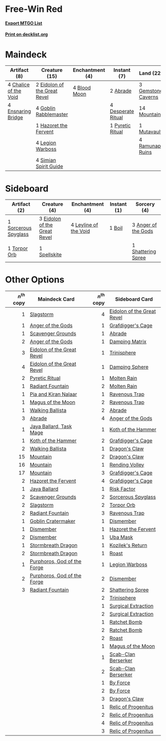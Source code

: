 # Free-Win Red

#### [Export MTGO List](../collection/Free-Win%20Red/Free-Win%20Red.txt)
#### [Print on decklist.org](http://decklist.org/?deckmain=2%09Abrade%0A4%09Blood%20Moon%0A4%09Chalice%20of%20the%20Void%0A4%09Chandra,%20Torch%20of%20Defiance%0A4%09Desperate%20Ritual%0A2%09Eidolon%20of%20the%20Great%20Revel%0A4%09Ensnaring%20Bridge%0A3%09Gemstone%20Caverns%0A4%09Goblin%20Rabblemaster%0A1%09Hazoret%20the%20Fervent%0A4%09Legion%20Warboss%0A14%09Mountain%0A1%09Mutavault%0A1%09Pyretic%20Ritual%0A4%09Ramunap%20Ruins%0A4%09Simian%20Spirit%20Guide&deckside=3%09Anger%20of%20the%20Gods%0A1%09Boil%0A3%09Eidolon%20of%20the%20Great%20Revel%0A4%09Leyline%20of%20the%20Void%0A1%09Shattering%20Spree%0A1%09Sorcerous%20Spyglass%0A1%09Spellskite%0A1%09Torpor%20Orb)
# Maindeck

|                                          Artifact (8)                                          |                                             Creature (15)                                             |                                   Enchantment (4)                                    |                                        Instant (7)                                         |                                          Land (22)                                          |                                           Planeswalker (4)                                            |
|------------------------------------------------------------------------------------------------|-------------------------------------------------------------------------------------------------------|--------------------------------------------------------------------------------------|--------------------------------------------------------------------------------------------|---------------------------------------------------------------------------------------------|-------------------------------------------------------------------------------------------------------|
|4 [Chalice of the Void](http://gatherer.wizards.com/Pages/Card/Details.aspx?multiverseid=442211)|2 [Eidolon of the Great Revel](http://gatherer.wizards.com/Pages/Card/Details.aspx?multiverseid=442117)|4 [Blood Moon](http://gatherer.wizards.com/Pages/Card/Details.aspx?multiverseid=45386)|2 [Abrade](http://gatherer.wizards.com/Pages/Card/Details.aspx?multiverseid=430772)         |3 [Gemstone Caverns](http://gatherer.wizards.com/Pages/Card/Details.aspx?multiverseid=122094)|4 [Chandra, Torch of Defiance](http://gatherer.wizards.com/Pages/Card/Details.aspx?multiverseid=417683)|
|4 [Ensnaring Bridge](http://gatherer.wizards.com/Pages/Card/Details.aspx?multiverseid=15866)    |4 [Goblin Rabblemaster](http://gatherer.wizards.com/Pages/Card/Details.aspx?multiverseid=438486)       |                                                                                      |4 [Desperate Ritual](http://gatherer.wizards.com/Pages/Card/Details.aspx?multiverseid=80275)|14 [Mountain](http://gatherer.wizards.com/Pages/Card/Details.aspx?multiverseid=439859)       |                                                                                                       |
|                                                                                                |1 [Hazoret the Fervent](http://gatherer.wizards.com/Pages/Card/Details.aspx?multiverseid=426838)       |                                                                                      |1 [Pyretic Ritual](http://gatherer.wizards.com/Pages/Card/Details.aspx?multiverseid=205067) |1 [Mutavault](http://gatherer.wizards.com/Pages/Card/Details.aspx?multiverseid=370733)       |                                                                                                       |
|                                                                                                |4 [Legion Warboss](http://gatherer.wizards.com/Pages/Card/Details.aspx?multiverseid=452859)            |                                                                                      |                                                                                            |4 [Ramunap Ruins](http://gatherer.wizards.com/Pages/Card/Details.aspx?multiverseid=430870)   |                                                                                                       |
|                                                                                                |4 [Simian Spirit Guide](http://gatherer.wizards.com/Pages/Card/Details.aspx?multiverseid=442137)       |                                                                                      |                                                                                            |                                                                                             |                                                                                                       |


# Sideboard

|                                         Artifact (2)                                          |                                             Creature (4)                                              |                                        Enchantment (4)                                         |                                  Instant (1)                                   |                                         Sorcery (4)                                          |
|-----------------------------------------------------------------------------------------------|-------------------------------------------------------------------------------------------------------|------------------------------------------------------------------------------------------------|--------------------------------------------------------------------------------|----------------------------------------------------------------------------------------------|
|1 [Sorcerous Spyglass](http://gatherer.wizards.com/Pages/Card/Details.aspx?multiverseid=435407)|3 [Eidolon of the Great Revel](http://gatherer.wizards.com/Pages/Card/Details.aspx?multiverseid=442117)|4 [Leyline of the Void](http://gatherer.wizards.com/Pages/Card/Details.aspx?multiverseid=107682)|1 [Boil](http://gatherer.wizards.com/Pages/Card/Details.aspx?multiverseid=14630)|3 [Anger of the Gods](http://gatherer.wizards.com/Pages/Card/Details.aspx?multiverseid=438682)|
|1 [Torpor Orb](http://gatherer.wizards.com/Pages/Card/Details.aspx?multiverseid=233069)        |1 [Spellskite](http://gatherer.wizards.com/Pages/Card/Details.aspx?multiverseid=397743)                |                                                                                                |                                                                                |1 [Shattering Spree](http://gatherer.wizards.com/Pages/Card/Details.aspx?multiverseid=456224) |


# Other Options

|*n*<sup>th</sup> copy|                                            Maindeck Card                                             |*n*<sup>th</sup> copy|                                           Sideboard Card                                            |
|--------------------:|------------------------------------------------------------------------------------------------------|--------------------:|-----------------------------------------------------------------------------------------------------|
|                    1|[Slagstorm](http://gatherer.wizards.com/Pages/Card/Details.aspx?multiverseid=214054)                  |                    4|[Eidolon of the Great Revel](http://gatherer.wizards.com/Pages/Card/Details.aspx?multiverseid=442117)|
|                    1|[Anger of the Gods](http://gatherer.wizards.com/Pages/Card/Details.aspx?multiverseid=438682)          |                    1|[Grafdigger's Cage](http://gatherer.wizards.com/Pages/Card/Details.aspx?multiverseid=278452)         |
|                    1|[Scavenger Grounds](http://gatherer.wizards.com/Pages/Card/Details.aspx?multiverseid=430871)          |                    1|[Abrade](http://gatherer.wizards.com/Pages/Card/Details.aspx?multiverseid=430772)                    |
|                    2|[Anger of the Gods](http://gatherer.wizards.com/Pages/Card/Details.aspx?multiverseid=438682)          |                    1|[Damping Matrix](http://gatherer.wizards.com/Pages/Card/Details.aspx?multiverseid=426043)            |
|                    3|[Eidolon of the Great Revel](http://gatherer.wizards.com/Pages/Card/Details.aspx?multiverseid=442117) |                    1|[Trinisphere](http://gatherer.wizards.com/Pages/Card/Details.aspx?multiverseid=43545)                |
|                    4|[Eidolon of the Great Revel](http://gatherer.wizards.com/Pages/Card/Details.aspx?multiverseid=442117) |                    1|[Damping Sphere](http://gatherer.wizards.com/Pages/Card/Details.aspx?multiverseid=443101)            |
|                    2|[Pyretic Ritual](http://gatherer.wizards.com/Pages/Card/Details.aspx?multiverseid=205067)             |                    1|[Molten Rain](http://gatherer.wizards.com/Pages/Card/Details.aspx?multiverseid=425928)               |
|                    1|[Radiant Fountain](http://gatherer.wizards.com/Pages/Card/Details.aspx?multiverseid=438810)           |                    2|[Molten Rain](http://gatherer.wizards.com/Pages/Card/Details.aspx?multiverseid=425928)               |
|                    1|[Pia and Kiran Nalaar](http://gatherer.wizards.com/Pages/Card/Details.aspx?multiverseid=442783)       |                    1|[Ravenous Trap](http://gatherer.wizards.com/Pages/Card/Details.aspx?multiverseid=197537)             |
|                    1|[Magus of the Moon](http://gatherer.wizards.com/Pages/Card/Details.aspx?multiverseid=136152)          |                    2|[Ravenous Trap](http://gatherer.wizards.com/Pages/Card/Details.aspx?multiverseid=197537)             |
|                    1|[Walking Ballista](http://gatherer.wizards.com/Pages/Card/Details.aspx?multiverseid=423848)           |                    2|[Abrade](http://gatherer.wizards.com/Pages/Card/Details.aspx?multiverseid=430772)                    |
|                    3|[Abrade](http://gatherer.wizards.com/Pages/Card/Details.aspx?multiverseid=430772)                     |                    4|[Anger of the Gods](http://gatherer.wizards.com/Pages/Card/Details.aspx?multiverseid=438682)         |
|                    1|[Jaya Ballard, Task Mage](http://gatherer.wizards.com/Pages/Card/Details.aspx?multiverseid=234707)    |                    1|[Koth of the Hammer](http://gatherer.wizards.com/Pages/Card/Details.aspx?multiverseid=266362)        |
|                    1|[Koth of the Hammer](http://gatherer.wizards.com/Pages/Card/Details.aspx?multiverseid=266362)         |                    2|[Grafdigger's Cage](http://gatherer.wizards.com/Pages/Card/Details.aspx?multiverseid=278452)         |
|                    2|[Walking Ballista](http://gatherer.wizards.com/Pages/Card/Details.aspx?multiverseid=423848)           |                    1|[Dragon's Claw](http://gatherer.wizards.com/Pages/Card/Details.aspx?multiverseid=129527)             |
|                   15|[Mountain](http://gatherer.wizards.com/Pages/Card/Details.aspx?multiverseid=439859)                   |                    2|[Dragon's Claw](http://gatherer.wizards.com/Pages/Card/Details.aspx?multiverseid=129527)             |
|                   16|[Mountain](http://gatherer.wizards.com/Pages/Card/Details.aspx?multiverseid=439859)                   |                    1|[Rending Volley](http://gatherer.wizards.com/Pages/Card/Details.aspx?multiverseid=394663)            |
|                   17|[Mountain](http://gatherer.wizards.com/Pages/Card/Details.aspx?multiverseid=439859)                   |                    3|[Grafdigger's Cage](http://gatherer.wizards.com/Pages/Card/Details.aspx?multiverseid=278452)         |
|                    2|[Hazoret the Fervent](http://gatherer.wizards.com/Pages/Card/Details.aspx?multiverseid=426838)        |                    4|[Grafdigger's Cage](http://gatherer.wizards.com/Pages/Card/Details.aspx?multiverseid=278452)         |
|                    1|[Jaya Ballard](http://gatherer.wizards.com/Pages/Card/Details.aspx?multiverseid=443020)               |                    1|[Risk Factor](http://gatherer.wizards.com/Pages/Card/Details.aspx?multiverseid=452863)               |
|                    2|[Scavenger Grounds](http://gatherer.wizards.com/Pages/Card/Details.aspx?multiverseid=430871)          |                    2|[Sorcerous Spyglass](http://gatherer.wizards.com/Pages/Card/Details.aspx?multiverseid=435407)        |
|                    2|[Slagstorm](http://gatherer.wizards.com/Pages/Card/Details.aspx?multiverseid=214054)                  |                    2|[Torpor Orb](http://gatherer.wizards.com/Pages/Card/Details.aspx?multiverseid=233069)                |
|                    2|[Radiant Fountain](http://gatherer.wizards.com/Pages/Card/Details.aspx?multiverseid=438810)           |                    3|[Ravenous Trap](http://gatherer.wizards.com/Pages/Card/Details.aspx?multiverseid=197537)             |
|                    1|[Goblin Cratermaker](http://gatherer.wizards.com/Pages/Card/Details.aspx?multiverseid=452853)         |                    1|[Dismember](http://gatherer.wizards.com/Pages/Card/Details.aspx?multiverseid=382182)                 |
|                    1|[Dismember](http://gatherer.wizards.com/Pages/Card/Details.aspx?multiverseid=382182)                  |                    1|[Hazoret the Fervent](http://gatherer.wizards.com/Pages/Card/Details.aspx?multiverseid=426838)       |
|                    2|[Dismember](http://gatherer.wizards.com/Pages/Card/Details.aspx?multiverseid=382182)                  |                    1|[Uba Mask](http://gatherer.wizards.com/Pages/Card/Details.aspx?multiverseid=75254)                   |
|                    1|[Stormbreath Dragon](http://gatherer.wizards.com/Pages/Card/Details.aspx?multiverseid=373679)         |                    1|[Kozilek's Return](http://gatherer.wizards.com/Pages/Card/Details.aspx?multiverseid=407608)          |
|                    2|[Stormbreath Dragon](http://gatherer.wizards.com/Pages/Card/Details.aspx?multiverseid=373679)         |                    1|[Roast](http://gatherer.wizards.com/Pages/Card/Details.aspx?multiverseid=394667)                     |
|                    1|[Purphoros, God of the Forge](http://gatherer.wizards.com/Pages/Card/Details.aspx?multiverseid=373556)|                    1|[Legion Warboss](http://gatherer.wizards.com/Pages/Card/Details.aspx?multiverseid=452859)            |
|                    2|[Purphoros, God of the Forge](http://gatherer.wizards.com/Pages/Card/Details.aspx?multiverseid=373556)|                    2|[Dismember](http://gatherer.wizards.com/Pages/Card/Details.aspx?multiverseid=382182)                 |
|                    3|[Radiant Fountain](http://gatherer.wizards.com/Pages/Card/Details.aspx?multiverseid=438810)           |                    2|[Shattering Spree](http://gatherer.wizards.com/Pages/Card/Details.aspx?multiverseid=456224)          |
|                     |                                                                                                      |                    2|[Trinisphere](http://gatherer.wizards.com/Pages/Card/Details.aspx?multiverseid=43545)                |
|                     |                                                                                                      |                    1|[Surgical Extraction](http://gatherer.wizards.com/Pages/Card/Details.aspx?multiverseid=397706)       |
|                     |                                                                                                      |                    2|[Surgical Extraction](http://gatherer.wizards.com/Pages/Card/Details.aspx?multiverseid=397706)       |
|                     |                                                                                                      |                    1|[Ratchet Bomb](http://gatherer.wizards.com/Pages/Card/Details.aspx?multiverseid=370623)              |
|                     |                                                                                                      |                    2|[Ratchet Bomb](http://gatherer.wizards.com/Pages/Card/Details.aspx?multiverseid=370623)              |
|                     |                                                                                                      |                    2|[Roast](http://gatherer.wizards.com/Pages/Card/Details.aspx?multiverseid=394667)                     |
|                     |                                                                                                      |                    1|[Magus of the Moon](http://gatherer.wizards.com/Pages/Card/Details.aspx?multiverseid=136152)         |
|                     |                                                                                                      |                    1|[Scab-Clan Berserker](http://gatherer.wizards.com/Pages/Card/Details.aspx?multiverseid=398461)       |
|                     |                                                                                                      |                    2|[Scab-Clan Berserker](http://gatherer.wizards.com/Pages/Card/Details.aspx?multiverseid=398461)       |
|                     |                                                                                                      |                    1|[By Force](http://gatherer.wizards.com/Pages/Card/Details.aspx?multiverseid=426825)                  |
|                     |                                                                                                      |                    2|[By Force](http://gatherer.wizards.com/Pages/Card/Details.aspx?multiverseid=426825)                  |
|                     |                                                                                                      |                    3|[Dragon's Claw](http://gatherer.wizards.com/Pages/Card/Details.aspx?multiverseid=129527)             |
|                     |                                                                                                      |                    1|[Relic of Progenitus](http://gatherer.wizards.com/Pages/Card/Details.aspx?multiverseid=174824)       |
|                     |                                                                                                      |                    2|[Relic of Progenitus](http://gatherer.wizards.com/Pages/Card/Details.aspx?multiverseid=174824)       |
|                     |                                                                                                      |                    4|[Relic of Progenitus](http://gatherer.wizards.com/Pages/Card/Details.aspx?multiverseid=174824)       |
|                     |                                                                                                      |                    3|[Relic of Progenitus](http://gatherer.wizards.com/Pages/Card/Details.aspx?multiverseid=174824)       |

